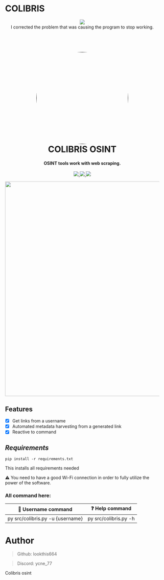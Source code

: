 # COLIBRIS
<p align="center">
  <img src="https://img.shields.io/badge/last%20update-30%2F11%2F24-red">
  <br>
I corrected the problem that was causing the program to stop working.

<h1 align="center">
  <br>
  <a href="">
    <img src="photo/logo.png" width=300 style="border-radius:50%">
  </a> 
  </div>
  <br>
  COLIBRIS OSINT
  <br>
</h1>

<h4 align="center">OSINT tools work with web scraping.</h4>

<p align="center">
  <a href="">
    <img src="https://img.shields.io/badge/version-v1.9-blue">
  </a>
  <a href="">
    <img src="https://img.shields.io/badge/platform-windows%2Fmacos%2Flinux-lightgrey">
  </a>
  <a href="">
      <img src="https://img.shields.io/badge/format-Python 3.11-l">
  </a>
</p>

<p align="center">
  <img src="photo/1.png" width=700>
</p>


## **Features**
- [x] Get links from a username
- [X] Automated metadata harvesting from a generated link 
- [X] Reactive to command

## **_Requirements_**
```
pip install -r requirements.txt
```
This installs all requirements needed

⚠️ You need to have a good Wi-Fi connection in order to fully utilize the power of the software.


### All command here:
| **👀 Username command** | **❓ Help command**|
| ------------- | -------------| 
| py src/colibris.py -u {username}| py src/colibris.py -h | 

# Author

> Github: lookthis664

> Discord: ycne_77

Colibris osint
